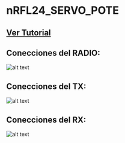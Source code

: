 # nRFL24_SERVO_POTE

## [Ver Tutorial]()

## Conecciones del RADIO:
![alt text]()

## Conecciones del TX:
![alt text]()

## Conecciones del RX:
![alt text]()